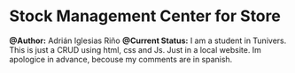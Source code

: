 # Stock Management Center for Store
**@Author:** Adrián Iglesias Riño
**@Current Status:** I am a student in Tunivers.
This is just a CRUD using html, css and Js. Just in a local website. Im apologice in advance, becouse my comments are in spanish.